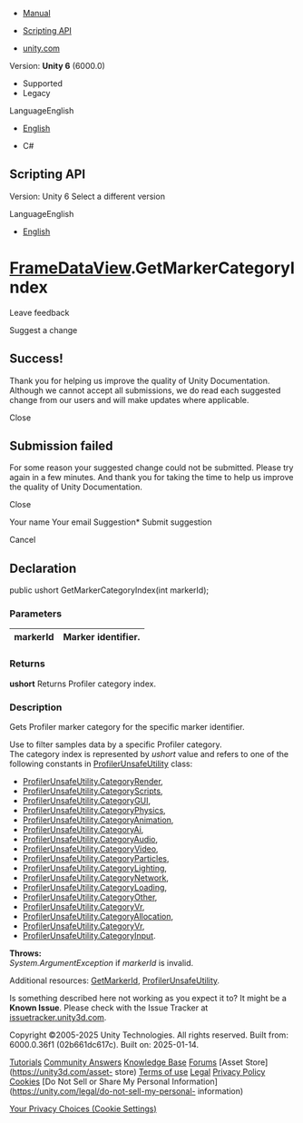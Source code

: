 [ ]()

  * [Manual](../Manual/index.html)
  * [Scripting API](../ScriptReference/index.html)

  * [unity.com](https://unity.com/)

Version: **Unity 6** (6000.0)

  * Supported
  * Legacy

LanguageEnglish

  * [English]()

  * C#

[ ](https://docs.unity3d.com)

## Scripting API

Version: Unity 6 Select a different version

LanguageEnglish

  * [English]()

#  [FrameDataView](Profiling.FrameDataView.html).GetMarkerCategoryIndex

Leave feedback

Suggest a change

## Success!

Thank you for helping us improve the quality of Unity Documentation. Although
we cannot accept all submissions, we do read each suggested change from our
users and will make updates where applicable.

Close

## Submission failed

For some reason your suggested change could not be submitted. Please <a>try
again</a> in a few minutes. And thank you for taking the time to help us
improve the quality of Unity Documentation.

Close

Your name Your email Suggestion* Submit suggestion

Cancel

[ ]()

## Declaration

public ushort GetMarkerCategoryIndex(int markerId);

### Parameters

markerId | Marker identifier.  
---|---  
  
### Returns

**ushort** Returns Profiler category index.

### Description

Gets Profiler marker category for the specific marker identifier.

Use to filter samples data by a specific Profiler category.  
The category index is represented by _ushort_ value and refers to one of the
following constants in
[ProfilerUnsafeUtility](Unity.Profiling.LowLevel.Unsafe.ProfilerUnsafeUtility.html)
class:

  * [ProfilerUnsafeUtility.CategoryRender](Unity.Profiling.LowLevel.Unsafe.ProfilerUnsafeUtility.CategoryRender.html),
  * [ProfilerUnsafeUtility.CategoryScripts](Unity.Profiling.LowLevel.Unsafe.ProfilerUnsafeUtility.CategoryScripts.html),
  * [ProfilerUnsafeUtility.CategoryGUI](Unity.Profiling.LowLevel.Unsafe.ProfilerUnsafeUtility.CategoryGUI.html),
  * [ProfilerUnsafeUtility.CategoryPhysics](Unity.Profiling.LowLevel.Unsafe.ProfilerUnsafeUtility.CategoryPhysics.html),
  * [ProfilerUnsafeUtility.CategoryAnimation](Unity.Profiling.LowLevel.Unsafe.ProfilerUnsafeUtility.CategoryAnimation.html),
  * [ProfilerUnsafeUtility.CategoryAi](Unity.Profiling.LowLevel.Unsafe.ProfilerUnsafeUtility.CategoryAi.html),
  * [ProfilerUnsafeUtility.CategoryAudio](Unity.Profiling.LowLevel.Unsafe.ProfilerUnsafeUtility.CategoryAudio.html),
  * [ProfilerUnsafeUtility.CategoryVideo](Unity.Profiling.LowLevel.Unsafe.ProfilerUnsafeUtility.CategoryVideo.html),
  * [ProfilerUnsafeUtility.CategoryParticles](Unity.Profiling.LowLevel.Unsafe.ProfilerUnsafeUtility.CategoryParticles.html),
  * [ProfilerUnsafeUtility.CategoryLighting](Unity.Profiling.LowLevel.Unsafe.ProfilerUnsafeUtility.CategoryLighting.html),
  * [ProfilerUnsafeUtility.CategoryNetwork](Unity.Profiling.LowLevel.Unsafe.ProfilerUnsafeUtility.CategoryNetwork.html),
  * [ProfilerUnsafeUtility.CategoryLoading](Unity.Profiling.LowLevel.Unsafe.ProfilerUnsafeUtility.CategoryLoading.html),
  * [ProfilerUnsafeUtility.CategoryOther](Unity.Profiling.LowLevel.Unsafe.ProfilerUnsafeUtility.CategoryOther.html),
  * [ProfilerUnsafeUtility.CategoryVr](Unity.Profiling.LowLevel.Unsafe.ProfilerUnsafeUtility.CategoryVr.html),
  * [ProfilerUnsafeUtility.CategoryAllocation](Unity.Profiling.LowLevel.Unsafe.ProfilerUnsafeUtility.CategoryAllocation.html),
  * [ProfilerUnsafeUtility.CategoryVr](Unity.Profiling.LowLevel.Unsafe.ProfilerUnsafeUtility.CategoryVr.html),
  * [ProfilerUnsafeUtility.CategoryInput](Unity.Profiling.LowLevel.Unsafe.ProfilerUnsafeUtility.CategoryInput.html).

**Throws:**  
_System.ArgumentException_ if _markerId_ is invalid.  
  
Additional resources: [GetMarkerId](Profiling.FrameDataView.GetMarkerId.html),
[ProfilerUnsafeUtility](Unity.Profiling.LowLevel.Unsafe.ProfilerUnsafeUtility.html).

Is something described here not working as you expect it to? It might be a
**Known Issue**. Please check with the Issue Tracker at
[issuetracker.unity3d.com](https://issuetracker.unity3d.com).

Copyright ©2005-2025 Unity Technologies. All rights reserved. Built from:
6000.0.36f1 (02b661dc617c). Built on: 2025-01-14.

[Tutorials](https://unity3d.com/learn) [Community
Answers](https://answers.unity3d.com) [Knowledge
Base](https://support.unity3d.com/hc/en-us)
[Forums](https://forum.unity3d.com) [Asset Store](https://unity3d.com/asset-
store) [Terms of use](https://docs.unity3d.com/Manual/TermsOfUse.html)
[Legal](https://unity.com/legal) [Privacy
Policy](https://unity.com/legal/privacy-policy)
[Cookies](https://unity.com/legal/cookie-policy) [Do Not Sell or Share My
Personal Information](https://unity.com/legal/do-not-sell-my-personal-
information)

[Your Privacy Choices (Cookie Settings)](javascript:void\(0\);)

